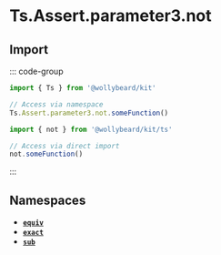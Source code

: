 # Ts.Assert.parameter3.not

## Import

::: code-group

```typescript [Namespace]
import { Ts } from '@wollybeard/kit'

// Access via namespace
Ts.Assert.parameter3.not.someFunction()
```

```typescript [Barrel]
import { not } from '@wollybeard/kit/ts'

// Access via direct import
not.someFunction()
```

:::

## Namespaces

- [**`equiv`**](/api/ts/assert/parameter3/not/equiv)
- [**`exact`**](/api/ts/assert/parameter3/not/exact)
- [**`sub`**](/api/ts/assert/parameter3/not/sub)
